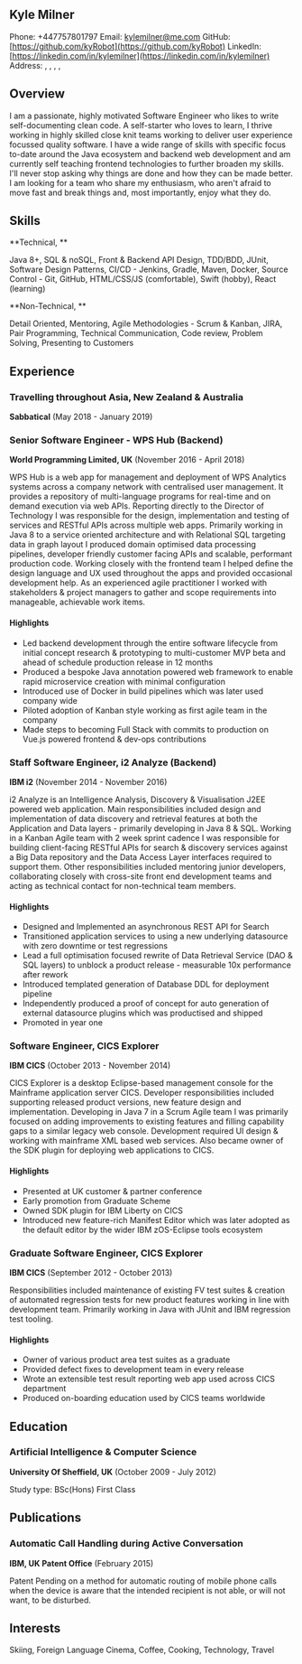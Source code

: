 ## Kyle Milner

Phone: +447757801797
Email: [kylemilner@me.com](mailto:kylemilner@me.com)
GitHub: [https://github.com/kyRobot](https://github.com/kyRobot)
LinkedIn: [https://linkedin.com/in/kylemilner](https://linkedin.com/in/kylemilner)
Address: , , , , 

## Overview

I am a passionate, highly motivated Software Engineer who likes to write self-documenting clean code. A self-starter who loves to learn, I thrive working in highly skilled close knit teams working to deliver user experience focussed quality software.
I have a wide range of skills with specific focus to-date around the Java ecosystem and backend web development and am currently self teaching frontend technologies to further broaden my skills.
I'll never stop asking why things are done and how they can be made better. I am looking for a team who share my enthusiasm, who aren't afraid to move fast and break things and, most importantly, enjoy what they do.

## Skills

**Technical, **

Java 8+, SQL &amp; noSQL, Front &amp; Backend API Design, TDD/BDD, JUnit, Software Design Patterns, CI/CD - Jenkins, Gradle, Maven, Docker, Source Control - Git, GitHub, HTML/CSS/JS (comfortable), Swift (hobby), React (learning)

**Non-Technical, **

Detail Oriented, Mentoring, Agile Methodologies - Scrum &amp; Kanban, JIRA, Pair Programming, Technical Communication, Code review, Problem Solving, Presenting to Customers

## Experience

### Travelling throughout Asia, New Zealand &amp; Australia

**Sabbatical** (May 2018 - January 2019)

 

### Senior Software Engineer - WPS Hub (Backend)

**World Programming Limited, UK** (November 2016 - April 2018)

WPS Hub is a web app for management and deployment of WPS Analytics systems across a company network with centralised user management. It provides a repository of multi-language programs for real-time and on demand execution via web APIs. Reporting directly to the Director of Technology I was responsible for the design, implementation and testing of services and RESTful APIs across multiple web apps. Primarily working in Java 8 to a service oriented architecture and with Relational SQL targeting data in graph layout I produced domain optimised data processing pipelines, developer friendly customer facing APIs and scalable, performant production code. Working closely with the frontend team I helped define the design language and UX used throughout the apps and provided occasional development help. As an experienced agile practitioner I worked with stakeholders & project managers to gather and scope requirements into manageable, achievable work items. 

#### Highlights

* Led backend development through the entire software lifecycle from initial concept research &amp; prototyping to multi-customer MVP beta and ahead of schedule production release in 12 months
* Produced a bespoke Java annotation powered web framework to enable rapid microservice creation with minimal configuration
* Introduced use of Docker in build pipelines which was later used company wide
* Piloted adoption of Kanban style working as first agile team in the company
* Made steps to becoming Full Stack with commits to production on Vue.js powered frontend &amp; dev-ops contributions 

### Staff Software Engineer, i2 Analyze (Backend)

**IBM i2** (November 2014 - November 2016)

i2 Analyze is an Intelligence Analysis, Discovery & Visualisation J2EE powered web application. Main responsibilities included design and implementation of data discovery and retrieval features at both the Application and Data layers - primarily developing in Java 8 & SQL. Working in a Kanban Agile team with 2 week sprint cadence I was responsible for building client-facing RESTful APIs for search & discovery services against a Big Data repository and the Data Access Layer interfaces required to support them. Other responsibilities included mentoring junior developers, collaborating closely with cross-site front end development teams and acting as technical contact for non-technical team members.

#### Highlights

* Designed and Implemented an asynchronous REST API for Search
* Transitioned application services to using a new underlying datasource with zero downtime or test regressions
* Lead a full optimisation focused rewrite of Data Retrieval Service (DAO &amp; SQL layers) to unblock a product release - measurable 10x performance after rework
* Introduced templated generation of Database DDL for deployment pipeline
* Independently produced a proof of concept for auto generation of external datasource plugins which was productised and shipped
* Promoted in year one

### Software Engineer, CICS Explorer

**IBM CICS** (October 2013 - November 2014)

CICS Explorer is a desktop Eclipse-based management console for the Mainframe application server CICS. Developer responsibilities included supporting released product versions, new feature design and implementation. Developing in Java 7 in a Scrum Agile team I was primarily focused on adding improvements to existing features and filling capability gaps to a similar legacy web console. Development required UI design & working with mainframe XML based web services. Also became owner of the SDK plugin for deploying web applications to CICS.

#### Highlights

* Presented at UK customer &amp; partner conference
* Early promotion from Graduate Scheme
* Owned SDK plugin for IBM Liberty on CICS
* Introduced new feature-rich Manifest Editor which was later adopted as the default editor by the wider IBM zOS-Eclipse tools ecosystem

### Graduate Software Engineer, CICS Explorer

**IBM CICS** (September 2012 - October 2013)

Responsibilities included maintenance of existing FV test suites & creation of automated regression tests for new product features working in line with development team. Primarily working in Java with JUnit and IBM regression test tooling.

#### Highlights

* Owner of various product area test suites as a graduate
* Provided defect fixes to development team in every release
* Wrote an extensible test result reporting web app used across CICS department
* Produced on-boarding education used by CICS teams worldwide

## Education

### Artificial Intelligence &amp; Computer Science 

**University Of Sheffield, UK** (October 2009 - July 2012)

Study type: BSc(Hons) First Class

## Publications

### Automatic Call Handling during Active Conversation

**IBM, UK Patent Office** (February 2015)

Patent Pending on a method for automatic routing of mobile phone calls when the device is aware that the intended recipient is not able, or will not want, to be disturbed.

## Interests


Skiing, Foreign Language Cinema, Coffee, Cooking, Technology, Travel

